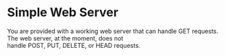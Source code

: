 # Simple Web Server

You	are	provided with a	working	web	server that	can	handle GET requests. The web server, at	the	moment,	does not	
handle POST, PUT, DELETE, or HEAD requests.
